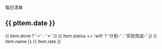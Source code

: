 <script setup>
import { 
  month5,
  month6,
  month11,
  month12,
  month202509
} from './days/index.ts'
</script>

<div :class="$style.special_text">
  每日清单
</div>

<div
  v-for="(pItem, index) in [...month202509, ...month12, ...month11, ...month6, ...month5]"
  :key="index"
>

## {{ pItem.date }}

  <div
    :class="$style.flex"
    v-for="(item, index) in pItem.child"
    :key="index"
    :id="pItem.date"
  >
    <span :class="[$style.common,item.done ? $style.actived : $style.noActive ]">{{ item.done ? '✓' : '✗' }}</span>
    <span :class="item.status == 'will' ? $style.will : $style.achive">{{ item.status == 'will' ? '计划-' : '实际完成-' }}</span>
    <span>{{ item.name }}</span>
    <span v-if="item.rate" :class="$style.rate">{{ item.rate }}</span>
  </div>
</div>

<style module>
.special_text {
  color: #FFC107; 
  font-size: 40px;  
  padding: 20px 0;
}
.noActive {
  background: #efe3e3;
  color: #E91E63;
}

.actived {
  background: #4CAF50;
}

.common {
  display: inline-flex;
  width: 20px;
  height: 20px;
  border-radius: 4px;
  margin-right: 10px;
  align-items: center;
  padding: 6px;
  justify-content: center;
  font-size: 16px;
  font-weight: bold;
}

.flex {
  display: flex;
  align-items: center;
  margin-bottom: 15px;
}

.will {
  font-size: 25px;
  color: #E91E63;
}

.achive {
  font-size: 25px;
  color: #4CAF50;
}

.rate {
  font-size: 25px;
  color: #0c72e6;
}
</style>

